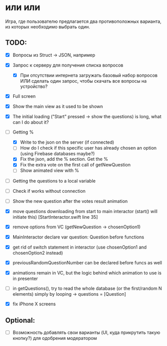 #  или или

Игра, где пользователю предлагается два противоположных варианта, из которых необходимо выбрать один.

## TODO:

- [x] Вопросы из Struct -> JSON, например
- [x] Запрос к серверу для получения списка вопросов
    - [x] При отсутствии интернета загружать базовый набор вопросов ИЛИ сделать один запрос, чтобы скачать все вопросы на устройство?
- [x] Full screen
- [x] Show the main view as it used to be shown
- [x] The initial loading ("Start" pressed -> show the questions) is long, what can I do about it?
- [ ] Getting %
    - [x] Write to the json on the server (if connected)
    - [ ] How do I check if this specific user has already chosen an option (using Firebase databases maybe?)
    - [x] Fix the json, add the % section. Get the %
    - [x] Fix the extra vote on the first call of getNewQuestion
    - [ ] Show animated view with %
- [ ] Getting the questions to a local variable
- [ ] Check if works without connection
- [ ] Show the new question after the votes result animation


- [x] move questions downloading from start to main interactor (start() will initiate this) [StartInteractor.swift line 35]
- [x] remove options from VC (getNewQuestion -> chosenOption1)
- [x] MainInteractor declare var question: Question before functions
- [x] get rid of switch statement in interactor (use chosenOption1 and chosenOption2 instead)
- [x] previousRandomQuestionNumber can be declared before funcs as well
- [x] animations remain in VC, but the logic behind which animation to use is in presenter
- [ ] in getQuestions(), try to read the whole database (or the first/random N elements) simply by looping -> questions = [Question]
- [x] fix iPhone X screens

## Optional:

- [ ] Возможность добавлять свои варианты (UI, куда прикрутить такую кнопку?) для одобрения модератором
